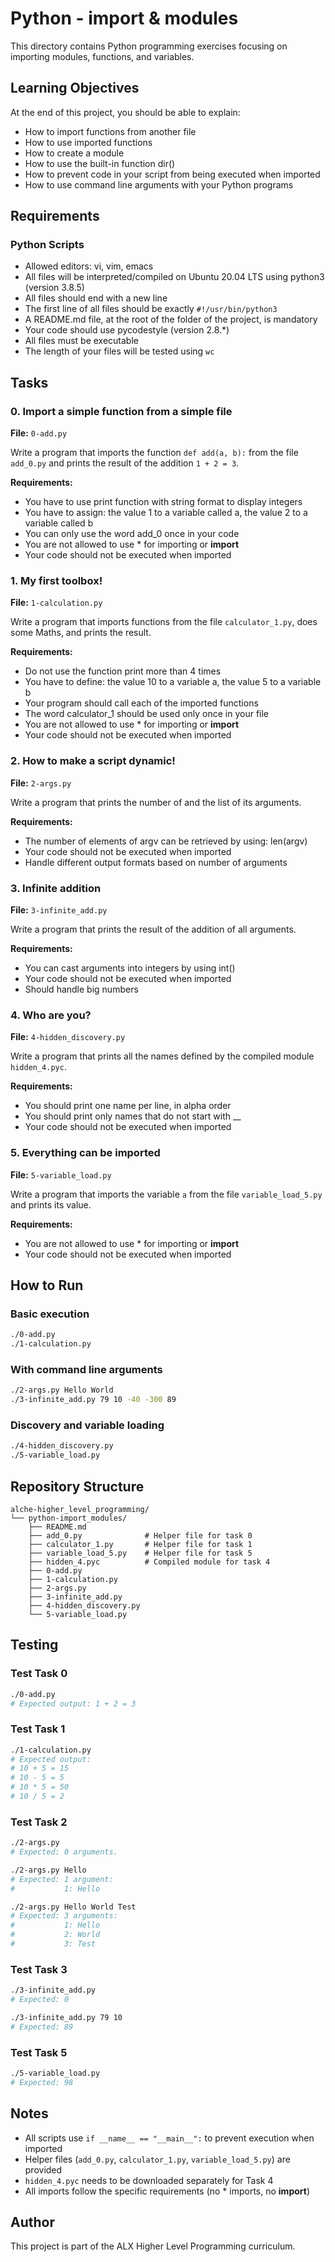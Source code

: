 # Python - import & modules

This directory contains Python programming exercises focusing on importing modules, functions, and variables.

## Learning Objectives

At the end of this project, you should be able to explain:
- How to import functions from another file
- How to use imported functions
- How to create a module
- How to use the built-in function dir()
- How to prevent code in your script from being executed when imported
- How to use command line arguments with your Python programs

## Requirements

### Python Scripts
- Allowed editors: vi, vim, emacs
- All files will be interpreted/compiled on Ubuntu 20.04 LTS using python3 (version 3.8.5)
- All files should end with a new line
- The first line of all files should be exactly `#!/usr/bin/python3`
- A README.md file, at the root of the folder of the project, is mandatory
- Your code should use pycodestyle (version 2.8.*)
- All files must be executable
- The length of your files will be tested using `wc`

## Tasks

### 0. Import a simple function from a simple file
**File:** `0-add.py`

Write a program that imports the function `def add(a, b):` from the file `add_0.py` and prints the result of the addition `1 + 2 = 3`.

**Requirements:**
- You have to use print function with string format to display integers
- You have to assign: the value 1 to a variable called a, the value 2 to a variable called b
- You can only use the word add_0 once in your code
- You are not allowed to use * for importing or __import__
- Your code should not be executed when imported

### 1. My first toolbox!
**File:** `1-calculation.py`

Write a program that imports functions from the file `calculator_1.py`, does some Maths, and prints the result.

**Requirements:**
- Do not use the function print more than 4 times
- You have to define: the value 10 to a variable a, the value 5 to a variable b
- Your program should call each of the imported functions
- The word calculator_1 should be used only once in your file
- You are not allowed to use * for importing or __import__
- Your code should not be executed when imported

### 2. How to make a script dynamic!
**File:** `2-args.py`

Write a program that prints the number of and the list of its arguments.

**Requirements:**
- The number of elements of argv can be retrieved by using: len(argv)
- Your code should not be executed when imported
- Handle different output formats based on number of arguments

### 3. Infinite addition
**File:** `3-infinite_add.py`

Write a program that prints the result of the addition of all arguments.

**Requirements:**
- You can cast arguments into integers by using int()
- Your code should not be executed when imported
- Should handle big numbers

### 4. Who are you?
**File:** `4-hidden_discovery.py`

Write a program that prints all the names defined by the compiled module `hidden_4.pyc`.

**Requirements:**
- You should print one name per line, in alpha order
- You should print only names that do not start with __
- Your code should not be executed when imported

### 5. Everything can be imported
**File:** `5-variable_load.py`

Write a program that imports the variable `a` from the file `variable_load_5.py` and prints its value.

**Requirements:**
- You are not allowed to use * for importing or __import__
- Your code should not be executed when imported

## How to Run

### Basic execution
```bash
./0-add.py
./1-calculation.py
```

### With command line arguments
```bash
./2-args.py Hello World
./3-infinite_add.py 79 10 -40 -300 89
```

### Discovery and variable loading
```bash
./4-hidden_discovery.py
./5-variable_load.py
```

## Repository Structure

```
alche-higher_level_programming/
└── python-import_modules/
    ├── README.md
    ├── add_0.py              # Helper file for task 0
    ├── calculator_1.py       # Helper file for task 1
    ├── variable_load_5.py    # Helper file for task 5
    ├── hidden_4.pyc          # Compiled module for task 4
    ├── 0-add.py
    ├── 1-calculation.py
    ├── 2-args.py
    ├── 3-infinite_add.py
    ├── 4-hidden_discovery.py
    └── 5-variable_load.py
```

## Testing

### Test Task 0
```bash
./0-add.py
# Expected output: 1 + 2 = 3
```

### Test Task 1
```bash
./1-calculation.py
# Expected output:
# 10 + 5 = 15
# 10 - 5 = 5
# 10 * 5 = 50
# 10 / 5 = 2
```

### Test Task 2
```bash
./2-args.py
# Expected: 0 arguments.

./2-args.py Hello
# Expected: 1 argument:
#           1: Hello

./2-args.py Hello World Test
# Expected: 3 arguments:
#           1: Hello
#           2: World
#           3: Test
```

### Test Task 3
```bash
./3-infinite_add.py
# Expected: 0

./3-infinite_add.py 79 10
# Expected: 89
```

### Test Task 5
```bash
./5-variable_load.py
# Expected: 98
```

## Notes

- All scripts use `if __name__ == "__main__":` to prevent execution when imported
- Helper files (`add_0.py`, `calculator_1.py`, `variable_load_5.py`) are provided
- `hidden_4.pyc` needs to be downloaded separately for Task 4
- All imports follow the specific requirements (no * imports, no __import__)

## Author

This project is part of the ALX Higher Level Programming curriculum.
